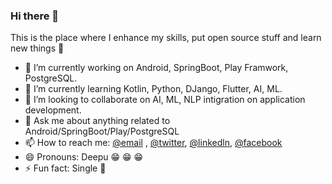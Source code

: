 ### Hi there 👋
This is the place where I enhance my skills, put open source stuff and learn new things :rofl:

- 🔭 I’m currently working on Android, SpringBoot, Play Framwork, PostgreSQL. 
- 🌱 I’m currently learning Kotlin, Python, DJango, Flutter, AI, ML.
- 👯 I’m looking to collaborate on AI, ML, NLP intigration on application development.
- 💬 Ask me about anything related to Android/SpringBoot/Play/PostgreSQL
- 📫 How to reach me: [@email](deepakgupta7403@gmail.com) , [@twitter](https://twitter.com/deepakgupta7403), [@linkedln](https://in.linkedin.com/in/deepak-gupta-23b3b1113), [@facebook](https://facebook.com/deepakgupta7403)
- 😄 Pronouns: Deepu :grin: :grin: :grin:
- ⚡ Fun fact: Single :grimacing:
